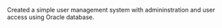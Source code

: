 Created a simple user management system with admininstration and user access using Oracle database.
